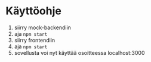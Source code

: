 # Käyttöohje

1. siirry mock-backendiin
2. aja `npm start`
3. siirry frontendiin
4. aja `npm start`
5. sovellusta voi nyt käyttää osoitteessa localhost:3000
